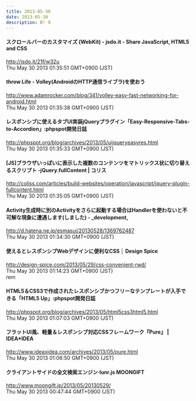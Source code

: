 ```yaml
---
title: 2013-05-30
date: 2013-05-30
description: B! 9
---
```


#### スクロールバーのカスタマイズ (WebKit) - jsdo.it - Share JavaScript, HTML5 and CSS
http://jsdo.it/21f/w32u<br>
Thu May 30 2013 01:35:51 GMT+0900 (JST)<br>


#### throw Life - Volley(AndroidのHTTP通信ライブラ)を使おう
http://www.adamrocker.com/blog/341/volley-easy-fast-networking-for-android.html<br>
Thu May 30 2013 01:35:38 GMT+0900 (JST)<br>


#### レスポンシブに使えるタブUI実装jQueryプラグイン「Easy-Responsive-Tabs-to-Accordion」:phpspot開発日誌
http://phpspot.org/blog/archives/2013/05/uijqueryeasyres.html<br>
Thu May 30 2013 01:35:33 GMT+0900 (JST)<br>


####   [JS]ブラウザいっぱいに表示した複数のコンテンツをマトリックス状に切り替えるスクリプト -jQuery.fullContent | コリス
http://coliss.com/articles/build-websites/operation/javascript/jquery-plugin-fullcontent.html<br>
Thu May 30 2013 01:35:05 GMT+0900 (JST)<br>


#### Activity生成時に別のActivityをさらに起動する場合はHandlerを使わないと不可解な現象に遭遇します(しました) - _development,
http://d.hatena.ne.jp/esmasui/20130528/1369762487<br>
Thu May 30 2013 01:34:30 GMT+0900 (JST)<br>


#### 使えるとレスポンシブWebデザインに便利なCSS │ Design Spice
http://design-spice.com/2013/05/29/css-convenient-rwd/<br>
Thu May 30 2013 01:14:23 GMT+0900 (JST)<br>
rem


#### HTML5＆CSS3で作成されたレスポンシブかつフリーなテンプレートが入手できる「HTML5 Up」:phpspot開発日誌
http://phpspot.org/blog/archives/2013/05/html5css3html5.html<br>
Thu May 30 2013 01:07:03 GMT+0900 (JST)<br>


#### フラットUI風、軽量＆レスポンシブ対応CSSフレームワーク『Pure』 | IDEA*IDEA
http://www.ideaxidea.com/archives/2013/05/pure.html<br>
Thu May 30 2013 01:06:50 GMT+0900 (JST)<br>


#### クライアントサイドの全文検索エンジン·lunr.js MOONGIFT
http://www.moongift.jp/2013/05/20130529/<br>
Thu May 30 2013 00:47:44 GMT+0900 (JST)<br>


